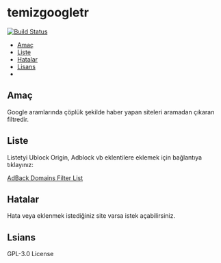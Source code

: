 # temizgoogletr

[![Build Status](https://travis-ci.com/muratbulat/temizgoogletr.svg?branch=main)](https://travis-ci.com/muratbulat/temizgoogletr)

-   [Amaç](#amac)
-   [Liste](#liste)
-   [Hatalar](#hatalar)
-   [Lisans](#lisans)
-   
## Amaç

Google aramlarında çöplük şekilde haber yapan siteleri aramadan çıkaran filtredir.

## Liste

Listetyi Ublock Origin, Adblock vb eklentilere eklemek için bağlantıya tıklayınız: 

[AdBack Domains Filter List](abp:subscribe?location=https://github.com/muratbulat/temizgoogletr/raw/main/temizgoogletr.txt&title=TemizGoogleTR)  

## Hatalar

Hata veya eklenmek istediğiniz site varsa istek açabilirsiniz.

## Lsians

GPL-3.0 License
